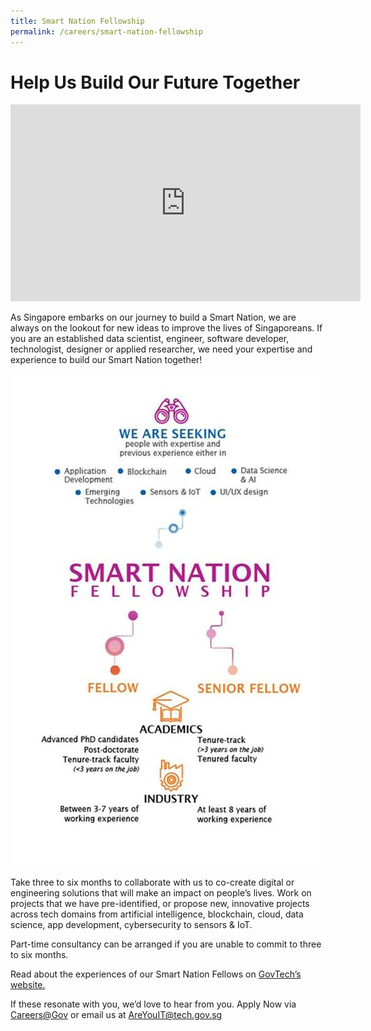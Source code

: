 ```yaml
---
title: Smart Nation Fellowship
permalink: /careers/smart-nation-fellowship
---
```


# Help Us Build Our Future Together 

<iframe width="560" height="315" src="https://www.youtube.com/embed/ThfGBUqwzyA" frameborder="0" allow="accelerometer; autoplay; clipboard-write; encrypted-media; gyroscope; picture-in-picture" allowfullscreen></iframe>

As Singapore embarks on our journey to build a Smart Nation, we are always on the lookout for new ideas to improve the lives of Singaporeans.  If you are an established data scientist, engineer, software developer, technologist, designer or applied researcher, we need your expertise and experience to build our Smart Nation together!

![smart nation fellowship infographics](/images/careers/sn-fellowship.jpeg)

Take three to six months to collaborate with us to co-create digital or engineering solutions that will make an impact on people’s lives. Work on projects that we have pre-identified, or propose new, innovative projects across tech domains from artificial intelligence, blockchain, cloud, data science, app development, cybersecurity to sensors & IoT.

Part-time consultancy can be arranged if you are unable to commit to three to six months.

Read about the experiences of our Smart Nation Fellows on <a href="https://www.tech.gov.sg/careers/smart-nation-fellowship-programme/#paul-piong" target="_blank">GovTech’s website.</a>

If these resonate with you, we’d love to hear from you. Apply Now via <a href="https://sggovterp.wd102.myworkdayjobs.com/en-US/PublicServiceCareers/job/Mapletree-Business-City-Block-10-Level-10/Smart-Nation-Fellowship-Programme_JR-10000000710" target="_blank">Careers@Gov</a> or email us at [AreYouIT@tech.gov.sg](mailto:AreYouIT@tech.gov.sg)
